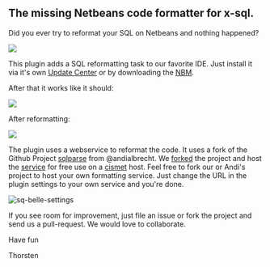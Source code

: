 ## The missing Netbeans code formatter for x-sql. 

Did you ever try to reformat your SQL on Netbeans and nothing happened?

![](https://cloud.githubusercontent.com/assets/837211/2577872/27e1bcb6-b985-11e3-910f-9ed6b7017a6a.jpg)

This plugin adds a SQL reformatting task to our favorite IDE. Just install it via it's own [Update Center](http://helllth.github.io/sq-belle/updatecenter/updates.xml) 
or by downloading the [NBM](http://helllth.github.io/sq-belle/downloads/sq-belle.nbm).

After that it works like it should:

![](https://cloud.githubusercontent.com/assets/837211/2577564/58532f28-b981-11e3-9916-19abe9b57cfe.png)

After reformatting:

![](https://cloud.githubusercontent.com/assets/837211/2577568/5d90c158-b981-11e3-8570-06bd71d29ddf.png)

The plugin uses a webservice to reformat the code. It uses a fork of the Github Project [sqlparse](https://github.com/andialbrecht/sqlparse) from @andialbrecht. 
We [forked](https://github.com/cismet/sqlparse-flask-webservice) the project and host the [service](http://sqlformat-api.cismet.de) for 
free use on a [cismet](http://www.cismet.de/en) host. Feel free to fork our or Andi's project to host your own formatting service. Just change the URL in the plugin settings to your own service 
and you're done.

![sq-belle-settings](https://cloud.githubusercontent.com/assets/837211/2577904/e9dfd96a-b985-11e3-8aec-9340703bf6f5.png)


If you see room for improvement, just file an issue or fork the project and send us a pull-request. We would love to collaborate.


Have fun

Thorsten


